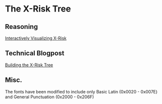 # The X-Risk Tree

## Reasoning

[Interactively Visualizing X-Risk](https://forum.effectivealtruism.org/posts/8ZT5kkA8jufKpRFKA/interactively-visualizing-x-risk#comments)

## Technical Blogpost

[Building the X-Risk Tree](https://conorbarnes.com/blog/xrisktree)

## Misc.
The fonts have been modified to include only Basic Latin (0x0020 - 0x007E) and General Punctuation (0x2000 - 0x206F)